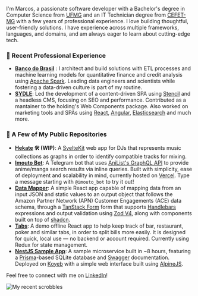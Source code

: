 I'm Marcos, a passionate software developer with a Bachelor's degree in Computer Science from [UFMG](https://www.ufmg.br/) and an IT Technician degree from [CEFET-MG](https://en.wikipedia.org/wiki/Federal_Center_for_Technological_Education_of_Minas_Gerais) with a few years of professional experience. I love building thoughtful, user-friendly solutions. I have experience across multiple frameworks, languages, and domains, and am always eager to learn about cutting-edge tech.

### 💼 Recent Professional Experience

- **[Banco do Brasil](https://www.bb.com.br/)** : I architect and build solutions with ETL processes and machine learning models for quantitative finance and credit analysis using [Apache Spark](https://spark.apache.org/). Leading data engineers and scientists while fostering a data-driven culture is part of my routine.
- **[SYDLE](https://www.sydle.com/)**: Led the development of a content-driven SPA using [Stencil](https://stenciljs.com/) and a headless CMS, focusing on SEO and performance. Contributed as a mantainer to the holding's Web Components package. Also worked on marketing tools and SPAs using [React](https://reactjs.org/), [Angular](https://angular.io/), [Elasticsearch](https://www.elastic.co/) and much more.

### 🌟 A Few of My Public Repositories

- **[Hekate](https://github.com/marscos/hekate-app) 🛠 (WIP)**: A [SvelteKit](https://kit.svelte.dev/) web app for DJs that represents music collections as graphs in order to identify compatible tracks for mixing.
- **[Imouto Bot](https://github.com/marscos/imouto_bot)**: A Telegram bot that uses [AniList's GraphQL API](https://anilist.gitbook.io/anilist-apiv2-docs/) to provide anime/manga search results via inline queries. Built with simplicity, ease of deployment and scalability in mind, currently hosted on [Vercel](https://vercel.com/). Type a message starting with `@imouto_bot` to try it out!
- **[Data Mapper](https://github.com/marscos/data-mapper)**: A simple React app capable of mapping data from an input JSON and static values to an output object that follows the Amazon Partner Network (APN) Customer Engagements (ACE) data schema, through a [TanStack Form](https://tanstack.com/form/latest) form that supports [Handlebars](https://handlebarsjs.com/) expressions and output validation using [Zod V4](https://zod.dev/), along with components built on top of [shadcn](https://ui.shadcn.com/).
- **[Tabs](https://github.com/marscos/tabs)**: A demo offline React app to help keep track of bar, restaurant, poker and similar tabs, in order to split bills more easily. It is designed for quick, local use — no backend or account required. Currently using Redux for state management.
- **[NestJS Sample App](https://github.com/marscos/nestjs-sample-app)**: A sample microservice built in ~8 hours, featuring a [Prisma](https://www.prisma.io/)-based SQLite database and [Swagger](https://swagger.io/) documentation. Deployed on [Koyeb](https://www.koyeb.com/) with a simple web interface built using [AlpineJS](https://alpinejs.dev/).

Feel free to connect with me on [LinkedIn](https://www.linkedin.com/in/marcos-carvalho-de-assis-736289147/)!

![My recent scrobbles](https://lastfm-recently-played.vercel.app/api?user=Dashz&count=3&footer_style=normal_stats)
